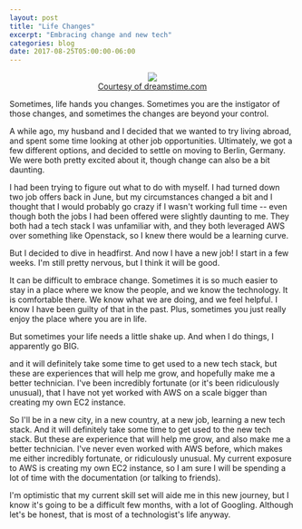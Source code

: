 ```yaml
---
layout: post
title: "Life Changes"
excerpt: "Embracing change and new tech"
categories: blog
date: 2017-08-25T05:00:00-06:00
---
```


<center><figure>
<img src="https://thumbs.dreamstime.com/z/yellow-warning-sign-change-ahead-isolated-29536759.jpg">
<figcaption><a href="https://thumbs.dreamstime.com/z/yellow-warning-sign-change-ahead-isolate-29536759.jpg">Courtesy of dreamstime.com</a></figcaption>
</figure></center>

Sometimes, life hands you changes.  Sometimes you are the instigator of those changes, and sometimes the changes are beyond your control.

A while ago, my husband and I decided that we wanted to try living abroad, and spent some time looking at other job opportunities.  Ultimately, we got a few different options, and decided to settle on moving to Berlin, Germany.  We were both pretty excited about it, though change can also be a bit daunting.

I had been trying to figure out what to do with myself.  I had turned down two job offers back in June, but my circumstances changed a bit and I thought that I would probably go crazy if I wasn't working full time -- even though both the jobs I had been offered were slightly daunting to me.  They both had a tech stack I was unfamiliar with, and they both leveraged AWS over something like Openstack, so I knew there would be a learning curve.

But I decided to dive in headfirst.  And now I have a new job!  I start in a few weeks.  I'm still pretty nervous, but I think it will be good.

It can be difficult to embrace change.  Sometimes it is so much easier to stay in a place where we know the people, and we know the technology.  It is comfortable there.  We know what we are doing, and we feel helpful.  I know I have been guilty of that in the past.  Plus, sometimes you just really enjoy the place where you are in life.

But sometimes your life needs a little shake up.  And when I do things, I apparently go BIG.

 and it will definitely take some time to get used to a new tech stack, but these are experiences that will help me grow, and hopefully make me a better technician.  I've been incredibly fortunate (or it's been ridiculously unusual), that I have not yet worked with AWS on a scale bigger than creating my own EC2 instance.

So I'll be in a new city, in a new country, at a new job, learning a new tech stack.  And it will definitely take some time to get used to the new tech stack.  But these are experience that will help me grow, and also make me a better technician.  I've never even worked with AWS before, which makes me either incredibly fortunate, or ridiculously unusual.  My current exposure to AWS is creating my own EC2 instance, so I am sure I will be spending a lot of time with the documentation (or talking to friends).

I'm optimistic that my current skill set will aide me in this new journey, but I know it's going to be a difficult few months, with a lot of Googling.  Although let's be honest, that is most of a technologist's life anyway.
